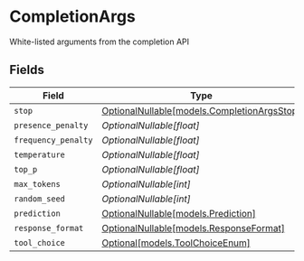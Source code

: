 # CompletionArgs

White-listed arguments from the completion API


## Fields

| Field                                                                          | Type                                                                           | Required                                                                       | Description                                                                    |
| ------------------------------------------------------------------------------ | ------------------------------------------------------------------------------ | ------------------------------------------------------------------------------ | ------------------------------------------------------------------------------ |
| `stop`                                                                         | [OptionalNullable[models.CompletionArgsStop]](../models/completionargsstop.md) | :heavy_minus_sign:                                                             | N/A                                                                            |
| `presence_penalty`                                                             | *OptionalNullable[float]*                                                      | :heavy_minus_sign:                                                             | N/A                                                                            |
| `frequency_penalty`                                                            | *OptionalNullable[float]*                                                      | :heavy_minus_sign:                                                             | N/A                                                                            |
| `temperature`                                                                  | *OptionalNullable[float]*                                                      | :heavy_minus_sign:                                                             | N/A                                                                            |
| `top_p`                                                                        | *OptionalNullable[float]*                                                      | :heavy_minus_sign:                                                             | N/A                                                                            |
| `max_tokens`                                                                   | *OptionalNullable[int]*                                                        | :heavy_minus_sign:                                                             | N/A                                                                            |
| `random_seed`                                                                  | *OptionalNullable[int]*                                                        | :heavy_minus_sign:                                                             | N/A                                                                            |
| `prediction`                                                                   | [OptionalNullable[models.Prediction]](../models/prediction.md)                 | :heavy_minus_sign:                                                             | N/A                                                                            |
| `response_format`                                                              | [OptionalNullable[models.ResponseFormat]](../models/responseformat.md)         | :heavy_minus_sign:                                                             | N/A                                                                            |
| `tool_choice`                                                                  | [Optional[models.ToolChoiceEnum]](../models/toolchoiceenum.md)                 | :heavy_minus_sign:                                                             | N/A                                                                            |